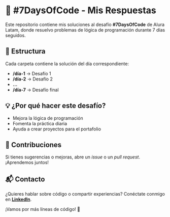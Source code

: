 # 🚀 #7DaysOfCode - Mis Respuestas  

Este repositorio contiene mis soluciones al desafío **#7DaysOfCode** de Alura Latam, donde resuelvo problemas de lógica de programación durante 7 días seguidos.  

## 📂 Estructura  
Cada carpeta contiene la solución del día correspondiente:  

- **/día-1** → Desafío 1  
- **/día-2** → Desafío 2  
- **...**  
- **/día-7** → Desafío final  

## 💡 ¿Por qué hacer este desafío?  
- Mejora la lógica de programación  
- Fomenta la práctica diaria  
- Ayuda a crear proyectos para el portafolio  

## 🤝 Contribuciones  
Si tienes sugerencias o mejoras, abre un _issue_ o un _pull request_. ¡Aprendemos juntos!  

## 📬 Contacto  
¿Quieres hablar sobre código o compartir experiencias? Conéctate conmigo en **[LinkedIn](https://www.linkedin.com/in/manuel-alejandro-pena/)**.  

¡Vamos por más líneas de código! 🚀
